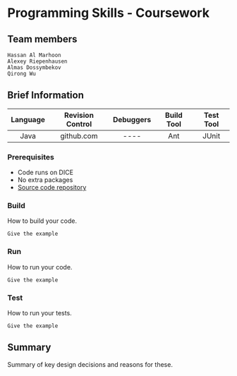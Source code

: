 # Programming Skills - Coursework

## Team members
```
Hassan Al Marhoon
Alexey Riepenhausen
Almas Dossymbekov
Qirong Wu
```
## Brief Information

| Language  | Revision Control  | Debuggers  | Build Tool  | Test Tool  |
|:--:|:--:|:--:|:--:|:---:|
| Java  | github.com  | ----  | Ant  | JUnit  |

### Prerequisites

* Code runs on DICE
* No extra packages
* [Source code repository](https://github.com/AlexRiepenhausen/ProgrammingSkillsG5) 

### Build

How to build your code. 

```
Give the example
```
### Run

How to run your code. 

```
Give the example
```

### Test

How to run your tests. 

```
Give the example
```


## Summary

Summary of key design decisions and reasons for these. 